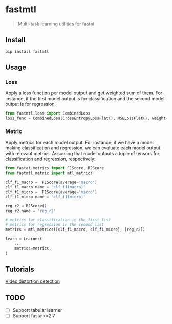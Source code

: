 # fastmtl
> Multi-task learning utilities for fastai


## Install

`pip install fastmtl`

## Usage

### Loss

Apply a loss function per model output and get weighted sum of them. For instance, if the first model output is for classification and the second model output is for regression,
```py
from fastmtl.loss import CombinedLoss
loss_func = CombinedLoss(CrossEntropyLossFlat(), MSELossFlat(), weight=[1.0, 3.0])
```

### Metric

Apply metrics for each model output. For instance, if we have a model making classification and regression, we can evaluate each model output with relevant metrics. Assuming that model outputs a tuple of tensors for classification and regression, respectively:

```py
from fastai.metrics import F1Score, R2Score
from fastmtl.metric import mtl_metrics

clf_f1_macro =  F1Score(average='macro')
clf_f1_macro.name = 'clf_f1(macro)'
clf_f1_micro =  F1Score(average='micro')
clf_f1_micro.name = 'clf_f1(micro)'

reg_r2 = R2Score()
reg_r2.name = 'reg_r2'

# metrics for classification in the first list 
# metrics for regression in the second list 
metrics = mtl_metrics([clf_f1_macro, clf_f1_micro], [reg_r2])

learn = Learner(
    ...
    metrics=metrics,
)
```

## Tutorials

[Video distortion detection](https://bdsaglam.github.io/fastmtl/tutorial.vqa)

## TODO
- [ ] Support tabular learner
- [ ] Support fastai>=2.7
